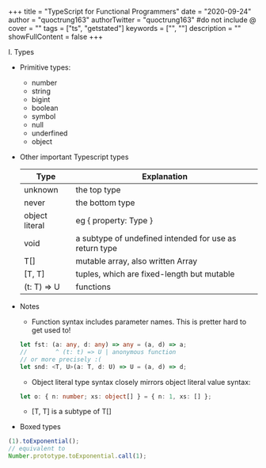 +++
title = "TypeScript for Functional Programmers"
date = "2020-09-24"
author = "quoctrung163"
authorTwitter = "quoctrung163" #do not include @
cover = ""
tags = ["ts", "getstated"]
keywords = ["", ""]
description = ""
showFullContent = false
+++

I. Types
- Primitive types:
  - number
  - string
  - bigint
  - boolean
  - symbol
  - null
  - underfined
  - object

- Other important Typescript types

  |  Type   |  Explanation   |
  | --- | --- |
  |  unknown   |  the top type   |
  |  never   |   the bottom type   |
  |  object literal   |  eg { property: Type }   |
  |  void   |  a subtype of undefined intended for use as return type   |
  |  T[]   |  mutable array, also written Array<T>   |
  |  [T, T]   | tuples, which are fixed-length but mutable |
  |   (t: T) => U | functions |

- Notes
  - Function syntax includes parameter names. This is pretter hard to get used to!

  ```ts
  let fst: (a: any, d: any) => any = (a, d) => a;
  //        ^ (t: t) => U | anonymous function
  // or more precisely :(
  let snd: <T, U>(a: T, d: U) => U = (a, d) => d;
  ```

  - Object literal type syntax closely mirrors object literal value syntax:
  
  ```ts
  let o: { n: number; xs: object[] } = { n: 1, xs: [] };
  ```

  - [T, T] is a subtype of T[]

- Boxed types

```ts
(1).toExponential();
// equivalent to
Number.prototype.toExponential.call(1);
```

